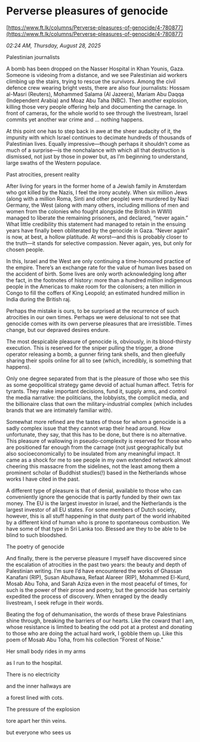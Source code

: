 # Perverse pleasures of genocide

[https://www.ft.lk/columns/Perverse-pleasures-of-genocide/4-780877](https://www.ft.lk/columns/Perverse-pleasures-of-genocide/4-780877)

*02:24 AM, Thursday, August 28, 2025*

Palestinian journalists

A bomb has been dropped on the Nasser Hospital in Khan Younis, Gaza. Someone is videoing from a distance, and we see Palestinian aid workers climbing up the stairs, trying to rescue the survivors. Among the civil defence crew wearing bright vests, there are also four journalists: Hossam al-Masri (Reuters), Mohammed Salama (Al Jazeera), Mariam Abu Daqqa (Independent Arabia) and Moaz Abu Taha (NBC). Then another explosion, killing those very people offering help and documenting the carnage. In front of cameras, for the whole world to see through the livestream, Israel commits yet another war crime and … nothing happens.

At this point one has to step back in awe at the sheer audacity of it, the impunity with which Israel continues to decimate hundreds of thousands of Palestinian lives. Equally impressive—though perhaps it shouldn’t come as much of a surprise—is the nonchalance with which all that destruction is dismissed, not just by those in power but, as I’m beginning to understand, large swaths of the Western populace.

Past atrocities, present reality

After living for years in the former home of a Jewish family in Amsterdam who got killed by the Nazis, I feel the irony acutely. When six million Jews (along with a million Roma, Sinti and other people) were murdered by Nazi Germany, the West (along with many others, including millions of men and women from the colonies who fought alongside the British in WWII) managed to liberate the remaining prisoners, and declared, “never again.” What little credibility this statement had managed to retain in the ensuing years have finally been obliterated by the genocide in Gaza. “Never again” is now, at best, a hollow platitude. At worst—and this is probably closer to the truth—it stands for selective compassion. Never again, yes, but only for chosen people.

In this, Israel and the West are only continuing a time-honoured practice of the empire. There’s an exchange rate for the value of human lives based on the accident of birth. Some lives are only worth acknowledging long after the fact, in the footnotes of history: more than a hundred million indigenous people in the Americas to make room for the colonisers; a ten million in Congo to fill the coffers of King Leopold; an estimated hundred million in India during the British raj.

Perhaps the mistake is ours, to be surprised at the recurrence of such atrocities in our own times. Perhaps we were delusional to not see that genocide comes with its own perverse pleasures that are irresistible. Times change, but our depraved desires endure.

The most despicable pleasure of genocide is, obviously, in its blood-thirsty execution. This is reserved for the sniper pulling the trigger, a drone operator releasing a bomb, a gunner firing tank shells, and then gleefully sharing their spoils online for all to see (which, incredibly, is something that happens).

Only one degree separated from that is the pleasure of those who see this as some geopolitical strategy game devoid of actual human affect. Tetris for tyrants. They make important decisions, fund it, supply arms, and control the media narrative: the politicians, the lobbyists, the complicit media, and the billionaire class that own the military-industrial complex (which includes brands that we are intimately familiar with).

Somewhat more refined are the tastes of those for whom a genocide is a sadly complex issue that they cannot wrap their head around. How unfortunate, they say, that this has to be done, but there is no alternative. This pleasure of wallowing in pseudo-complexity is reserved for those who are positioned far enough from the carnage (not just geographically but also socioeconomically) to be insulated from any meaningful impact. It came as a shock for me to see people in my own extended network almost cheering this massacre from the sidelines, not the least among them a prominent scholar of Buddhist studies(!) based in the Netherlands whose works I have cited in the past.

A different type of pleasure is that of denial, available to those who can conveniently ignore the genocide that is partly funded by their own tax money. The EU is the largest investor in Israel, and the Netherlands is the largest investor of all EU states. For some members of Dutch society, however, this is all stuff happening in that dusty part of the world inhabited by a different kind of human who is prone to spontaneous combustion. We have some of that type in Sri Lanka too. Blessed are they to be able to be blind to such bloodshed.

The poetry of genocide

And finally, there is the perverse pleasure I myself have discovered since the escalation of atrocities in the past two years: the beauty and depth of Palestinian writing. I’m sure I’d have encountered the works of Ghassan Kanafani (RIP), Susan Abulhawa, Refaat Alareer (RIP), Mohammed El-Kurd, Mosab Abu Toha, and Sarah Aziza even in the most peaceful of times, for such is the power of their prose and poetry, but the genocide has certainly expedited the process of discovery. When enraged by the deadly livestream, I seek refuge in their words.

Beating the fog of dehumanisation, the words of these brave Palestinians shine through, breaking the barriers of our hearts. Like the coward that I am, whose resistance is limited to beating the odd pot at a protest and donating to those who are doing the actual hard work, I gobble them up. Like this poem of Mosab Abu Toha, from his collection “Forest of Noise.”

Her small body rides in my arms

as I run to the hospital.

There is no electricity

and the inner hallways are

a forest lined with cots.

The pressure of the explosion

tore apart her thin veins.

but everyone who sees us

